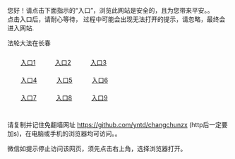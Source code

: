 您好！请点击下面指示的“入口”，浏览此网站是安全的，且为您带来平安。。 <br/>
点击入口后，请耐心等待， 过程中可能会出现无法打开的提示，请忽略，最终会进入网站. </br>

法轮大法在长春<br/>
<div style="padding:10px"><a style="margin:20px" target="_blank" href="https://d300ibanl3i89r.cloudfront.net/2Qpsp?slkstb" id="ccLink1" rel="nofollow">入口1</a> <a target="_blank" style="margin:20px" href="https://d1oedjvu5klejs.cloudfront.net/2Qpsp?vkrttskk" id="ccLink2" rel="nofollow">入口2</a> <a style="margin:20px" target="_blank" href="https://d6bjq68vyqtox.cloudfront.net/2Qpsp?kjeao" id="ccLink3" rel="nofollow">入口3</a></div>

<div style="padding:10px" ><a style="margin:20px" target="_blank" href="https://d300ibanl3i89r.cloudfront.net/2Qpsp?slkstb" id="ccLink4" rel="nofollow">入口4</a> <a style="margin:20px" href="https://d1oedjvu5klejs.cloudfront.net/2Qpsp?vkrttskk" target="_blank" id="ccLink5" rel="nofollow">入口5</a> <a style="margin:20px" href="https://d6bjq68vyqtox.cloudfront.net/2Qpsp?kjeao" target="_blank" id="ccLink6" rel="nofollow">入口6</a></div>

<div style="padding:10px"><a style="margin:20px" target="_blank" href="https://d300ibanl3i89r.cloudfront.net/2Qpsp?slkstb" id="ccLink7" rel="nofollow">入口7</a> <a style="margin:20px" href="https://d1oedjvu5klejs.cloudfront.net/2Qpsp?vkrttskk" target="_blank" id="ccLink8" rel="nofollow">入口8</a> <a style="margin:20px" target="_blank" href="https://d6bjq68vyqtox.cloudfront.net/2Qpsp?kjeao" id="ccLink9" rel="nofollow">入口9</a></div>

<br/>



请复制并记住免翻墙网址 https://github.com/yntd/changchunzx (http后一定要加s)，在电脑或手机的浏览器均可访问。。<br/>

微信如提示停止访问该网页，须先点击右上角，选择浏览器打开。

